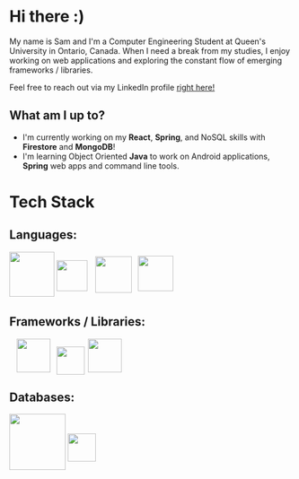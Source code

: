 # Hi there :)

<p>My name is Sam and I'm a Computer Engineering Student at Queen's University in Ontario, Canada. When I need a break from my studies, I enjoy working on web applications and exploring the constant flow of emerging frameworks / libraries. 

Feel free to reach out via my LinkedIn profile [right here!](https://www.linkedin.com/in/samuelemardthibault/)
</p>


## What am I up to?
- I'm currently working on my **React**, **Spring**, and NoSQL skills with **Firestore** and **MongoDB**!
- I'm learning Object Oriented **Java** to work on Android applications, **Spring** web apps and command line tools.


# Tech Stack

## Languages:

<style>

#cpp{
    position: relative;
    top: -10px;
}

#python{
    position: relative;
    top: -7px;
    right:-10px;
}

#js{
    position: relative;
    top: -10px;
    right: -17px;
}

#springboot{
    position: relative;
    right: -13px;
}

#flask{
    position: relative;
    right: -20px;
    top: 4px;
}

#react{
    position: relative;
    right: -22px;
}

#firebase{
    position: relative;
    top: -15px;
}


</style>


<div id="languages">
<img id="java" src="https://brandslogos.com/wp-content/uploads/images/large/java-logo-1.png" width="80">
<img id="cpp" src="https://upload.wikimedia.org/wikipedia/commons/thumb/1/18/ISO_C%2B%2B_Logo.svg/306px-ISO_C%2B%2B_Logo.svg.png" width="55">
<img id="python" src="https://brandslogos.com/wp-content/uploads/images/large/python-logo.png" width="65px">
<img id="js" src="https://upload.wikimedia.org/wikipedia/commons/6/6a/JavaScript-logo.png" width="63px">

</div>

## Frameworks / Libraries:

<div id="frameworks">
<img id="springboot" src="https://dz2cdn1.dzone.com/storage/temp/12434118-spring-boot-logo.png" width="60px">
<img id="flask" src="https://cdn.freebiesupply.com/logos/large/2x/flask-logo-png-transparent.png" width="50px">
<img id="react" src="https://upload.wikimedia.org/wikipedia/commons/thumb/a/a7/React-icon.svg/2300px-React-icon.svg.png" width="60px">
</div>


## Databases:

<div id="db">
    <img id="mongo" src="https://api.civo.com/k3s-marketplace/mongodb.png" width="100"/>     
    <img id="firebase" src="https://firebase.google.com/downloads/brand-guidelines/PNG/logo-vertical.png" width="50"/>
<div>

